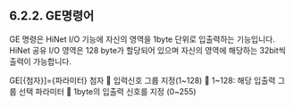 ﻿## 6.2.2. GE명령어


GE 명령은 HiNet I/O 기능에 자신의 영역을 1byte 단위로 입출력하는 기능입니다. HiNet 공유 I/O 영역은 128 byte가 할당되어 있으며 자신의 영역에 해당하는 32bit씩 출력이 가능합니다.  

GE[{첨자}]={파라미터}
첨자		입력신호 그룹 지정(1~128)
	1~128: 해당 입출력 그룹 선택
파라미터		1byte의 입출력 신호를 지정 (0~255)
